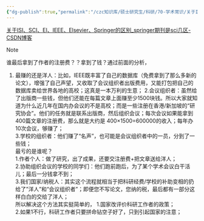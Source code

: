 ```yaml
---
{"dg-publish":true,"permalink":"/czc知识库/硕士研究生/科研/70-学术常识/关于ISI、SCI、EI、IEEE、Elsevier、Springer的区别/","dgPassFrontmatter":true,"created":"2024-10-31T20:45:25.869+08:00","updated":"2024-12-08T12:30:44.615+08:00"}
---
```



[关于ISI、SCI、EI、IEEE、Elsevier、Springer的区别\_springer期刊是sci几区-CSDN博客](https://blog.csdn.net/coberup/article/details/87713045)

> [!NOTE]
> 谁最后拿到了作者的注册费？？拿到了钱？通过前面的分析，
> 
> 1. 最赚的还是洋人：比如，IEEE既丰富了自己的数据库（免费拿到了那么多新的论文），增强了自己声望，又收取了会议组织者出版费用，又能打包把自己的数据库卖给世界各地的高校；这真是一本万利的生意； 2.会议组织者：虽然给了出版商一些钱，但他们还能在每篇文章上面赚至少1500块钱。所以大家就知道为什么近几年在国内办会议的不是高校；而是一些注册在香港/新加坡的“研究协会”。他们的任务就是联系出版商，然后组织会议；每次会议如果能拿到400篇文章的注册费，那么就是大约是 400×1500=600000的收入；每年办10次会议，够赚了；  
>     3.学校的组织者：他们赚了“名声”，也可能是会议组织者中的一员，分到了一些钱；  
>     最亏的是谁呢？  
>     1.作者个人：做了研究，出了成果，还要交注册费+把文章送给洋人；  
>     2.协助组织会议的学校的同学们：他们跑前跑后，为了某个学术会议白干活儿；最后一分钱拿不到；  
>     3.我们国家/纳税人：其实这个流程就相当于把科研经费/学校的补助变相的扔给了”洋人”和“会议组织者”；即便您不写论文，您纳的税，最后都有一部分这样白白的交给了洋人；  
>     所以解决这个方法其实挺简单的， 1.国家改评价科研工作者的政策；  
>     2.如果1不行，科研工作者只要拼命钻空子好了，只到引起国家的注意；